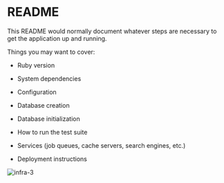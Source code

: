 # README

This README would normally document whatever steps are necessary to get the
application up and running.

Things you may want to cover:

* Ruby version

* System dependencies

* Configuration

* Database creation

* Database initialization

* How to run the test suite

* Services (job queues, cache servers, search engines, etc.)

* Deployment instructions

![infra-3](https://user-images.githubusercontent.com/62164056/110209171-4d4a2680-7ece-11eb-938a-71a89afe9ffb.png)



